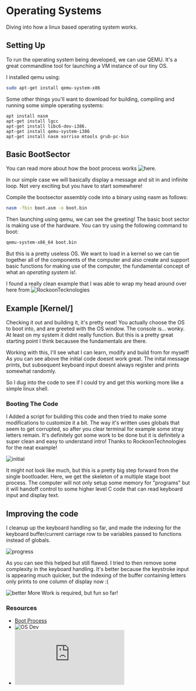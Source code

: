 # Operating Systems
Diving into how a linux based operating system works. 

## Setting Up
To run the operating system being developed, we can use QEMU. It's a great commandline tool for launching a VM instance of our tiny OS.

I installed qemu using:
```bash
sudo apt-get install qemu-system-x86
```

Some other things you'll want to download for building, compiling and running some simple operating systems:
```
apt install nasm
apt-get install lgcc
apt-get install libc6-dev-i386.
apt-get install qemu-system-i386
apt-get install nasm xorriso mtools grub-pc-bin
```

## Basic BootSector
You can read more about how the boot process works ![here](https://aly.arriqaaq.com/wos1/).

In our simple case we will basically display a message and sit in and infinite loop. Not very exciting but you have to start somewhere!

Compile the bootsector assembly code into a binary using nasm as follows:
```bash
nasm -fbin boot.asm -o boot.bin
```
Then launching using qemu, we can see the greeting! The basic boot sector is making use of the hardware. You can try using the following command to boot:
```bash
qemu-system-x86_64 boot.bin 
```

But this is a pretty useless OS. We want to load in a kernel so we can tie together all of the components of the computer and also create and support basic functions for making use of the computer, the fundamental concept of what an *operating system* is!.

I found a really clean example that I was able to wrap my head around over here from ![RockoonTecknologies](https://github.com/RockoonTechnologies/Kernel)



## Example [Kernel/]

Checking it out and building it, it's pretty neat! You actually choose the OS to boot into, and are greeted with the OS window. The console is... wonky. At least on my system it didnt really function. But this is a pretty great starting point I think becausee the fundamentals are there.

Working with this, I'll see what I can learn, modify and build from for myself! As you can see above the initial code doesnt work great. The inital message prints, but subsequent keyboard input doesnt always register and prints somewhat randomly. 

So I dug into the code to see if I could try and get this working more like a simple linux shell. 

### Booting The Code 
I Added a script for building this code and then tried to make some modifications to customize it a bit. The way it's written uses globals that seem to get corrupted, so after you clear terminal for example some stray letters remain. It's definitely got some work to be done but it is definitely a super clean and easy to understand intro! Thanks to RockoonTechnologies for the neat example! 

![initial](https://raw.githubusercontent.com/cas1m1r/EDU/main/System/OS/ByteClusOS_0.gif)

It might not look like much, but this is a pretty big step forward from the single bootloader. Here, we get the skeleton of a multiple stage boot process. The computer will not only setup some memory for "programs" but it will handoff control to some higher level C code that can read keyboard input and display text. 

## Improving the code
I cleanup up the keyboard handling so far, and made the indexing for the keyboard buffer/current carriage row to be variables passed to functions instead of globals. 

![progress](https://raw.githubusercontent.com/cas1m1r/EDU/main/System/OS/ByteClusOS_1.gif)

As you can see this helped but still flawed. I tried to then remove some complexity in the keyboard handling. It's better because the keystroke input is appearing much quicker, but the indexing of the buffer containing letters only prints to one column of display now :(

![better](https://raw.githubusercontent.com/cas1m1r/EDU/main/System/OS/ByteClusOS_2.gif)
More Work is required, but fun so far!

### Resources 
- [Boot Process](https://web.mit.edu/rhel-doc/4/RH-DOCS/rhel-rg-en-4/s1-boot-init-shutdown-process.html)
- ![OS Dev](https://github.com/cirosantilli/x86-bare-metal-examples/tree/master/multiboot/osdev)
- ![Low Level Programming](http://as6edriver.sourceforge.net/Parallel-Port-Programming-HOWTO/parallel-port-programming-howto.html)